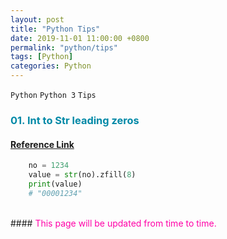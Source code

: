 ```yaml
---
layout: post
title: "Python Tips"
date: 2019-11-01 11:00:00 +0800
permalink: "python/tips"
tags: [Python]
categories: Python
---
```


`Python` `Python 3` `Tips`

### <span style="color:#0089A7">01. Int to Str leading zeros</span>
#### <a href="https://stackoverflow.com/a/733478" target="_blank">Reference Link</a>
```python
    no = 1234
    value = str(no).zfill(8)
    print(value)
    # "00001234"
```

<br>
#### <span style="color:#FF00A7">This page will be updated from time to time.</span>